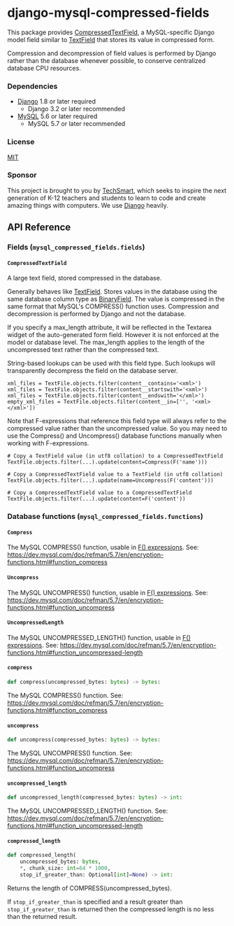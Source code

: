# django-mysql-compressed-fields

This package provides [CompressedTextField](#CompressedTextField), a
MySQL-specific Django model field similar to [TextField] that stores its
value in compressed form.

Compression and decompression of field values is performed by Django rather
than the database whenever possible, to conserve centralized 
database CPU resources.

[TextField]: https://docs.djangoproject.com/en/1.8/ref/models/fields/#textfield
[BinaryField]: https://docs.djangoproject.com/en/1.8/ref/models/fields/#binaryfield

### Dependencies

* [Django] 1.8 or later required
    * Django 3.2 or later recommended
* [MySQL] 5.6 or later required
    * MySQL 5.7 or later recommended

[Django]: https://www.djangoproject.com/
[MySQL]: https://www.mysql.com/

### License

[MIT](LICENSE)

### Sponsor

This project is brought to you by [TechSmart], which seeks to inspire the
next generation of K-12 teachers and students to learn to code and create
amazing things with computers. We use [Django] heavily.

[TechSmart]: https://www.techsmart.codes/

## API Reference

### Fields (`mysql_compressed_fields.fields`)

#### `CompressedTextField`

A large text field, stored compressed in the database.

Generally behaves like [TextField]. Stores values in the database using the
same database column type as [BinaryField]. The value is compressed in the
same format that MySQL's COMPRESS() function uses. Compression and
decompression is performed by Django and not the database.

If you specify a max_length attribute, it will be reflected in the
Textarea widget of the auto-generated form field. However it is not
enforced at the model or database level. The max_length applies to the
length of the uncompressed text rather than the compressed text.

String-based lookups can be used with this field type.
Such lookups will transparently decompress the field on the database server.

    xml_files = TextFile.objects.filter(content__contains='<xml>')
    xml_files = TextFile.objects.filter(content__startswith='<xml>')
    xml_files = TextFile.objects.filter(content__endswith='</xml>')
    empty_xml_files = TextFile.objects.filter(content__in=['', '<xml></xml>'])

Note that F-expressions that reference this field type will always refer to
the compressed value rather than the uncompressed value. So you may need to
use the Compress() and Uncompress() database functions manually when working
with F-expressions.

    # Copy a TextField value (in utf8 collation) to a CompressedTextField
    TextFile.objects.filter(...).update(content=Compress(F('name')))
    
    # Copy a CompressedTextField value to a TextField (in utf8 collation)
    TextFile.objects.filter(...).update(name=Uncompress(F('content')))
    
    # Copy a CompressedTextField value to a CompressedTextField
    TextFile.objects.filter(...).update(content=F('content'))


### Database functions (`mysql_compressed_fields.functions`)

[F() expressions]: https://docs.djangoproject.com/en/4.0/ref/models/expressions/#f-expressions

#### `Compress`

The MySQL COMPRESS() function, usable in [F() expressions].
See: https://dev.mysql.com/doc/refman/5.7/en/encryption-functions.html#function_compress

#### `Uncompress`

The MySQL UNCOMPRESS() function, usable in [F() expressions].
See: https://dev.mysql.com/doc/refman/5.7/en/encryption-functions.html#function_uncompress

#### `UncompressedLength`

The MySQL UNCOMPRESSED_LENGTH() function, usable in [F() expressions].
See: https://dev.mysql.com/doc/refman/5.7/en/encryption-functions.html#function_uncompressed-length

#### `compress`

```python
def compress(uncompressed_bytes: bytes) -> bytes:
```

The MySQL COMPRESS() function.
See: https://dev.mysql.com/doc/refman/5.7/en/encryption-functions.html#function_compress

#### `uncompress`

```python
def uncompress(compressed_bytes: bytes) -> bytes:
```

The MySQL UNCOMPRESS() function.
See: https://dev.mysql.com/doc/refman/5.7/en/encryption-functions.html#function_uncompress

#### `uncompressed_length`

```python
def uncompressed_length(compressed_bytes: bytes) -> int:
```

The MySQL UNCOMPRESSED_LENGTH() function.
See: https://dev.mysql.com/doc/refman/5.7/en/encryption-functions.html#function_uncompressed-length

#### `compressed_length`

```python
def compressed_length(
    uncompressed_bytes: bytes,
    *, chunk_size: int=64 * 1000,
    stop_if_greater_than: Optional[int]=None) -> int:
```

Returns the length of COMPRESS(uncompressed_bytes).

If `stop_if_greater_than` is specified and a result greater than
`stop_if_greater_than` is returned then the compressed length is
no less than the returned result.

